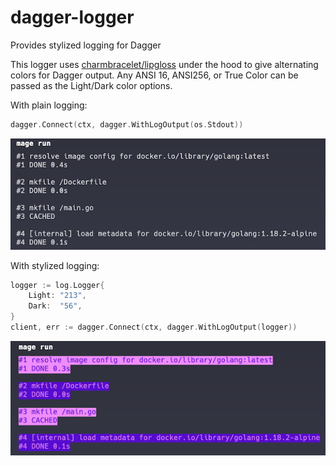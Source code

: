# dagger-logger

Provides stylized logging for Dagger

This logger uses [charmbracelet/lipgloss](https://github.com/charmbracelet/lipgloss) under the hood to give alternating colors for Dagger output. Any ANSI 16, ANSI256, or True Color can be passed as the Light/Dark color options.

With plain logging:

```go
dagger.Connect(ctx, dagger.WithLogOutput(os.Stdout))
```

![plain output](./plain.png)

With stylized logging:

```go
logger := log.Logger{
	Light: "213",
	Dark:  "56",
}
client, err := dagger.Connect(ctx, dagger.WithLogOutput(logger))
```

![styled output](./styled.png)

